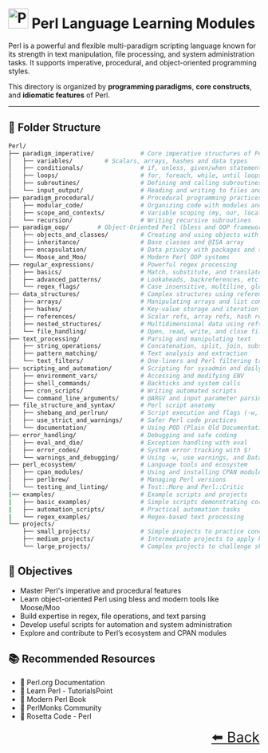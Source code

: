 # <img src="https://cdn.jsdelivr.net/gh/devicons/devicon@latest/icons/perl/perl-original.svg" height="40px" alt="Perl"/> Perl Language Learning Modules

Perl is a powerful and flexible multi-paradigm scripting language known for its strength in text manipulation, file processing, and system administration tasks. It supports imperative, procedural, and object-oriented programming styles.

This directory is organized by **programming paradigms**, **core constructs**, and **idiomatic features** of Perl.

---

## 📂 Folder Structure

```bash
Perl/
├── paradigm_imperative/             # Core imperative structures of Perl
│   ├── variables/         # Scalars, arrays, hashes and data types
│   ├── conditionals/                # if, unless, given/when statements
│   ├── loops/                       # for, foreach, while, until loops
│   ├── subroutines/                 # Defining and calling subroutines
│   └── input_output/                # Reading and writing to files and STDIN/STDOUT
├── paradigm_procedural/             # Procedural programming practices
│   ├── modular_code/                # Organizing code with modules and packages
│   ├── scope_and_contexts/          # Variable scoping (my, our, local) and contexts
│   └── recursion/                   # Writing recursive subroutines
├── paradigm_oop/        # Object-Oriented Perl (bless and OOP frameworks)
│   ├── objects_and_classes/         # Creating and using objects with bless
│   ├── inheritance/                 # Base classes and @ISA array
│   ├── encapsulation/               # Data privacy with packages and subs
│   └── Moose_and_Moo/               # Modern Perl OOP systems
├── regular_expressions/             # Powerful regex processing
│   ├── basics/                      # Match, substitute, and translate operators
│   ├── advanced_patterns/           # Lookaheads, backreferences, etc.
│   └── regex_flags/                 # Case insensitive, multiline, global flags
├── data_structures/                 # Complex structures using references
│   ├── arrays/                      # Manipulating arrays and list context
│   ├── hashes/                      # Key-value storage and iteration
│   ├── references/                  # Scalar refs, array refs, hash refs
│   ├── nested_structures/           # Multidimensional data using refs
│   └── file_handling/               # Open, read, write, and close files
├── text_processing/                 # Parsing and manipulating text
│   ├── string_operations/           # Concatenation, split, join, substr
│   ├── pattern_matching/            # Text analysis and extraction
│   └── text_filters/                # One-liners and Perl filtering tricks
├── scripting_and_automation/        # Scripting for sysadmin and daily tasks
│   ├── environment_vars/            # Accessing and modifying ENV
│   ├── shell_commands/              # Backticks and system calls
│   ├── cron_scripts/                # Writing automated scripts
│   └── command_line_arguments/      # @ARGV and input parameter parsing
├── file_structure_and_syntax/       # Perl script anatomy
│   ├── shebang_and_perlrun/         # Script execution and flags (-w, -T, -e)
│   ├── use_strict_and_warnings/     # Safer Perl code practices
│   └── documentation/               # Using POD (Plain Old Documentation)
├── error_handling/                  # Debugging and safe coding
│   ├── eval_and_die/                # Exception handling with eval
│   ├── error_codes/                 # System error tracking with $!
│   └── warnings_and_debugging/      # Using -w, use warnings, and Data::Dumper
├── perl_ecosystem/                  # Language tools and ecosystem
│   ├── cpan_modules/                # Using and installing CPAN modules
│   ├── perlbrew/                    # Managing Perl versions
│   └── testing_and_linting/         # Test::More and Perl::Critic
|── examples/                        # Example scripts and projects
|   ├── basic_examples/              # Simple scripts demonstrating core concepts
|   ├── automation_scripts/          # Practical automation tasks
|   └── regex_examples/              # Regex-based text processing
└── projects/
    ├── small_projects/              # Simple projects to practice concepts
    ├── medium_projects/             # Intermediate projects to apply knowledge
    └── large_projects/              # Complex projects to challenge skills


```

## 🎯 Objectives

- Master Perl's imperative and procedural features
- Learn object-oriented Perl using bless and modern tools like Moose/Moo
- Build expertise in regex, file operations, and text parsing
- Develop useful scripts for automation and system administration
- Explore and contribute to Perl’s ecosystem and CPAN modules

## 📚 Recommended Resources

- 🔗 Perl.org Documentation
- 🔗 Learn Perl - TutorialsPoint
- 🔗 Modern Perl Book
- 🔗 PerlMonks Community
- 🔗 Rosetta Code - Perl

<div align="right" style="font-size: 2em;">
    <a href="../README.md">⬅️ Back</a>
</div>
